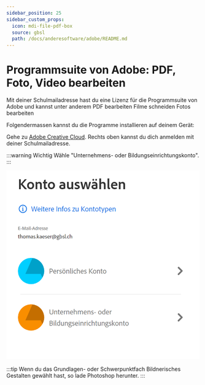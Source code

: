 ```yaml
---
sidebar_position: 25
sidebar_custom_props:
  icon: mdi-file-pdf-box
  source: gbsl
  path: /docs/anderesoftware/adobe/README.md
---
```


# Programmsuite von Adobe: PDF, Foto, Video bearbeiten

Mit deiner Schulmailadresse hast du eine Lizenz für die Programmsuite von Adobe und kannst unter anderem
PDF bearbeiten
Filme schneiden
Fotos bearbeiten

Folgendermassen kannst du die Programme installieren auf deinem Gerät:

Gehe zu [Adobe Creative Cloud](https://www.adobe.com/ch_de/creativecloud/business.html). Rechts oben kannst du dich anmelden mit deiner Schulmailadresse.

:::warning Wichtig
Wähle "Unternehmens- oder Bildungseinrichtungskonto".
:::

![--width=80%](./AdobeKonto.png)

:::tip
Wenn du das Grundlagen- oder Schwerpunktfach Bildnerisches Gestalten gewählt hast, so lade Photoshop herunter.
:::
